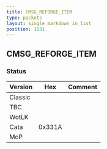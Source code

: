 ```yaml
---
title: CMSG_REFORGE_ITEM
type: packets
layout: single_markdown_in_list
position: 1131
---
```


## CMSG_REFORGE_ITEM

### Status

Version    | Hex        | Comment
---------- | ---------- | ---------- 
Classic    |            |
TBC        |            |
WotLK      |            |
Cata       | 0x331A     |
MoP        |            |